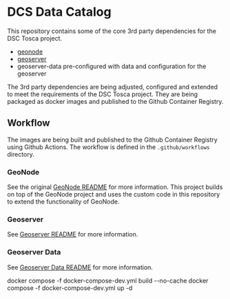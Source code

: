 # DCS Data Catalog

This repository contains some of the core 3rd party dependencies for the DSC Tosca project. 
 - [geonode](https://geonode.org)
 - [geoserver](https://geoserver.org) 
 - geoserver-data pre-configured with data and configuration for the geoserver

The 3rd party dependencies are being adjusted, configured and extended to meet the requirements of the DSC Tosca project. They are being packaged as docker images and published to the Github Container Registry.

## Workflow
The images are being built and published to the Github Container Registry using Github Actions. The workflow is defined in the `.github/workflows` directory.

### GeoNode
See the original [GeoNode README](https://github.com/GeoNode/geonode) for more information. This project builds on top of the GeoNode project and uses the custom code in this repository to extend the functionality of GeoNode.
### Geoserver
See [Geoserver README](tosca-geoserver/geoserver/README.md) for more information.
### Geoserver Data
See [Geoserver Data README](tosca-geoserver/geoserver_data/README.md) for more information.

docker compose -f docker-compose-dev.yml build --no-cache
docker compose -f docker-compose-dev.yml up -d
